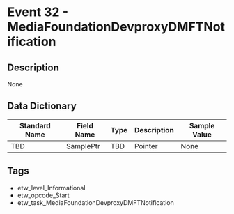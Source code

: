 # Event 32 - MediaFoundationDevproxyDMFTNotification

## Description
None

## Data Dictionary
|Standard Name|Field Name|Type|Description|Sample Value|
|---|---|---|---|---|
|TBD|SamplePtr|TBD|Pointer|None|None|

## Tags
* etw_level_Informational
* etw_opcode_Start
* etw_task_MediaFoundationDevproxyDMFTNotification